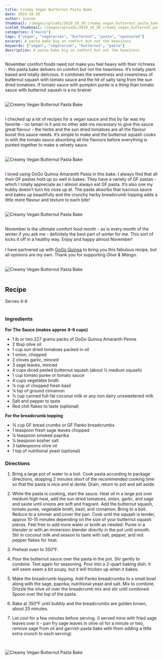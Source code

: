 ```yaml
---
title: Creamy Vegan Butternut Pasta Bake
date: 2019-10-30
author: Joanne
thumbnail: /images/uploads/2019_10_30_creamy_vegan_butternut_pasta_bake_1.jpg
scaled_thumbnail: /images/uploads/2019_10_30_creamy_vegan_butternut_pasta_bake_0.jpg
categories: ["mains"]
tags: ["vegan", "vegetarian", "butternut", "pasta", "sponsored"]
excerpt: A pasta bake big on comfort but not the heaviness
keywords: ["vegan", "vegetarian", "butternut", "pasta"]
description: A pasta bake big on comfort but not the heaviness
---
```


November comfort foods need not make you feel heavy with their richness - this pasta bake delivers on comfort but not the heaviness. It’s totally plant based and totally delicious. It combines the sweetness and creaminess of butternut squash with tomato sauce and the hit of salty tang from the sun dried tomatoes. If tomato sauce with pumpkin purée is a thing than tomato sauce with butternut squash is a no brainer 
</br>
</br>

![Creamy Vegan Butternut Pasta Bake](/images/uploads/2019_10_30_creamy_vegan_butternut_pasta_bake_2.jpg)
</br>
</br>

I checked up a lot of recipes for a vegan sauce and this by far was my favorite - no tamari in it and no other add-ins necessary to give this sauce great flavour - the herbs and the sun dried tomatoes are all the flavour boost this sauce needs. It’s simple to make and the butternut squash cooks in with the tomato sauce absorbing all the flavours before everything is puréed together to make a velvety sauce. 
</br>
</br>

![Creamy Vegan Butternut Pasta Bake](/images/uploads/2019_10_30_creamy_vegan_butternut_pasta_bake_3.jpg)
</br>
</br>

I loved using GoGo Quinoa Amaranth Pasta in this bake. I always find that all their GF pastas hold up so well in bakes. They have a variety of GF pastas - which I totally appreciate as I almost always eat GF pasta. It’s also one my hubby doesn’t turn his nose up at. The pasta absorbs that luscious sauce and bakes up beautifully and the crunchy herby breadcrumb topping adds a little more flavour and texture to each bite! 
</br>
</br>

![Creamy Vegan Butternut Pasta Bake](/images/uploads/2019_10_30_creamy_vegan_butternut_pasta_bake_4.jpg)
</br>
</br>

November is the ultimate comfort food month - as is every month of the winter if you ask me - definitely the best part of winter for me. This sort of kicks it off in a healthy way. Enjoy and happy almost November! 
</br>
</br>
I have partnered up with <span class="highlight"><a rel="nofollow" href="https://www.gogoquinoa.com">GoGo Quinoa</a></span> to bring you this fabulous recipe, but all opinions are my own. Thank you for supporting _Olive & Mango_.
</br>
</br>

![Creamy Vegan Butternut Pasta Bake](/images/uploads/2019_10_30_creamy_vegan_butternut_pasta_bake_5.jpg)
</br>
</br>

 
## Recipe
Serves 4-6
</br>
</br>

### Ingredients

__For The Sauce (makes approx 4-6 cups)__

* <span itemprop="ingredients">1 lb or two 227 grams packs of GoGo Quinoa Amaranth Penne </span>
* <span itemprop="ingredients">2 tbsp olive oil </span>
* <span itemprop="ingredients">1 cup sun dried tomatoes packed in oil</span>
* <span itemprop="ingredients">1 onion, chopped</span>
* <span itemprop="ingredients">2 cloves garlic, minced</span>
* <span itemprop="ingredients">3 sage leaves, minced</span>
* <span itemprop="ingredients">4 cups diced peeled butternut squash (about &frac12; medium squash)</span>
* <span itemprop="ingredients">1 cup tomato puree or tomato sauce</span>
* <span itemprop="ingredients">4 cups vegetable broth</span>
* <span itemprop="ingredients">&frac14; cup of chopped fresh basil </span>
* <span itemprop="ingredients">&frac14; tsp of ground cinnamon</span>
* <span itemprop="ingredients">&frac12; cup canned full-fat coconut milk or any non dairy unsweetened milk </span>
* <span itemprop="ingredients">Salt and pepper to taste </span>
* <span itemprop="ingredients">Red chili flakes to taste (optional) </span>

__For the breadcrumb topping__

* <span itemprop="ingredients">&frac34; cup GF bread crumbs or GF Panko breadcrumbs</span>
* <span itemprop="ingredients">1 teaspoon fresh sage leaves chopped </span>
* <span itemprop="ingredients">&frac14; teaspoon smoked paprika</span>
* <span itemprop="ingredients">&frac14; teaspoon kosher salt</span>
* <span itemprop="ingredients">3 tablespoons olive oil</span>
* <span itemprop="ingredients">1 tsp of nutritional yeast (optional) </span>


### Directions

1. Bring a large pot of water to a boil. Cook pasta according to package directions, stopping 2 minutes short of the recommended cooking time so that the pasta is nice and al dente. Drain, return to pot and set aside.

2. While the pasta is cooking, start the sauce. Heat oil in a large pot over medium high heat, add the sun dried tomatoes, onion, garlic, and sage and saute until onions are soft and fragrant. Add the butternut squash, tomato puree, vegetable broth, basil, and cinnamon. Bring to a boil. Reduce to a simmer and cover the pan. Cook until the squash is tender, approx 10-15 minutes depending on the size of your butternut squash pieces. Feel free to add more water or broth as needed. Puree in a blender or with an immersion blender directly in the pot until smooth. Stir in coconut milk and season to taste with salt, pepper, and red pepper flakes for heat.

3. Preheat oven to 350°F.

4. Pour the butternut sauce over the pasta in the pot. Stir gently to combine. Test again for seasoning. Pour into a 2-quart baking dish. It will seem seem a bit soupy, but it will thicken up when it bakes. 

5. Make the breadcrumb topping. Add Panko breadcrumbs to a small bowl along with the sage, paprika, nutritional yeast and salt. Mix to combine. Drizzle the olive oil over the breadcrumb mix and stir until combined. Spoon over the top of the pasta.
6. Bake at 350°F until bubbly and the breadcrumbs are golden brown, about 25 minutes.
7. Let cool for a few minutes before serving. (I served mine with fried sage leaves over it - pan fry sage leaves in olive oil for a minute or two, remove sage from oil and garnish pasta bake with them adding a little extra crunch to each serving) 

</br>

![Creamy Vegan Butternut Pasta Bake](/images/uploads/2019_10_30_creamy_vegan_butternut_pasta_bake_6.jpg)
